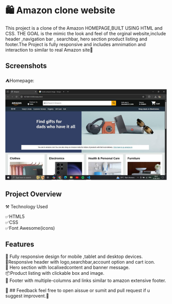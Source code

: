 
# 🛍 Amazon clone website
 This project is a clone of the Amazon HOMEPAGE,BUILT USING HTML and CSS. THE GOAL is the mimic the look and feel of the orginal website,include header ,navigation bar , searchbar, hero section product listing and footer.The Project is fully responsive and includes amnimation and interaction to similar to real Amazon site🎯 


## Screenshots
⛺Homepage:  

![image alt](https://github.com/Divanshugaur001/Amazon-Clone/blob/01bafd6017ee6dad38c7479fd790ac63140df5ed/rer.JPG)


## Project Overview
⚒ Technology Used

✅HTML5  
✅CSS  
✅Font Awesome(icons)  


## Features

 📱 Fully responsive design for mobile ,tablet and desktop devices.  
 🎯Responsive header with logo,searchbar,account option and cart icon.  
🌄 Hero section with localixedcontent and banner message.  
📦Product listing with clickable box and image.  
📄 Footer with multiple-columns and links similar to amazon extensive footer.  


🔔 ## Feedback
feel free to open aissue or sumit and pull request if u suggest improvent.📄
